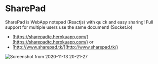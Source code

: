 # SharePad

SharePad is WebApp notepad (Reactjs) with quick and easy sharing! Full support for multiple users use the same document! (Socket.io)

- [https://sharepadtc.herokuapp.com/](https://sharepadtc.herokuapp.com/)
or
- [http://www.sharepad.tk/](http://www.sharepad.tk/)

![Screenshot from 2020-11-13 20-21-27](https://user-images.githubusercontent.com/51216389/99129982-da026900-25ed-11eb-8c89-1bb48e520dff.png)
